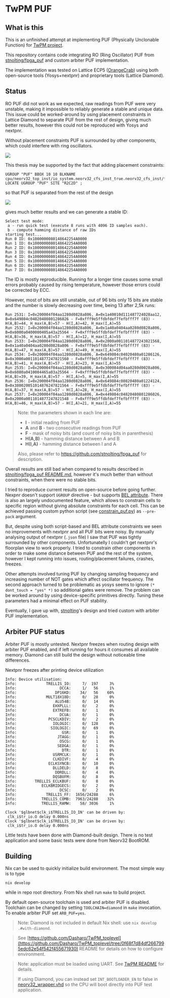 # TwPM PUF

## What is this

This is an unfinished attempt at implementing PUF (Physically Unclonable
Function) for [TwPM project](https://twpm.dasharo.com).

This repository contains code integrating RO (Ring Oscillator) PUF from
[stnolting/fpga_puf](https://github.com/stnolting/fpga_puf) and custom arbiter
PUF implementation.

The implementation was tested on Lattice ECP5
([OrangeCrab](https://orangecrab-fpga.github.io/orangecrab-hardware/)) using
both open-source tools (Yosys+nextpnr) and proprietary tools (Lattice Diamond).

## Status

RO PUF did not work as we expected, raw readings from PUF were very unstable,
making it impossible to reliably generate a stable and unique data. This issue
could be worked-around by using placement constraints in Lattice Diamond to
separate PUF from the rest of design, giving much better results, however this
could not be reproduced with Yosys and nextpnr.

Without placement constraints PUF is surrounded by other components, which could
interfere with ring oscillators.

![](img/diamond_puf_unconstrained.png)

This thesis may be supported by the fact that adding placement constraints:

```
UGROUP "PUF" BBOX 10 10 BLKNAME cpu/neorv32_top_inst/io_system.neorv32_cfs_inst_true.neorv32_cfs_inst/fpga_puf_inst;
LOCATE UGROUP "PUF" SITE "R2C2D" ;
```

so that PUF is separated from the rest of the design

![](img/diamond_puf_constrained.png)

gives much better results and we can generate a stable ID:

```
Select test mode:
 a - run quick test (execute 8 runs with 4096 ID samples each).
 b - compute hamming distance of raw IDs
starting test...
Run 0 ID: 0x1000000080148642254A0000
Run 1 ID: 0x1000000080148642254A0000
Run 2 ID: 0x1000000080148642254A0000
Run 3 ID: 0x1000000080148642254A0000
Run 4 ID: 0x1000000080148642254A0000
Run 5 ID: 0x1000000080148642254A0000
Run 6 ID: 0x1000000080148642254A0000
Run 7 ID: 0x1000000080148642254A0000
```

The ID is mostly reproducible. Running for a longer time causes some small
errors probably caused by rising temperature, however those errors could be
corrected by ECC.

However, most of bits are still unstable, out of 96 bits only 15 bits are stable
and the number is slowly decreasing over time, being 13 after 2,5k runs:

```
Run 2531: I=0x200004f04aa1280d0828a806, A=0x1a40010d111487724028aa12, B=0x649804c04820480801286026 - F=0xfff9e5ffdbfdef7fefbfff7f (83) - H(A,B)=44, H_max(A,B)=57 - H(I,A)=42, H_max(I,A)=55
Run 2532: I=0x200004f04aa1280d0828a806, A=0x1a40a0404aa0280d0828a806, B=0x6000a0400000405a43a25564 - F=0xfff9e5ffdbfdef7fefbfff7f (83) - H(A,B)=36, H_max(A,B)=57 - H(I,A)=12, H_max(I,A)=55
Run 2533: I=0x200004f04aa1280d0828a806, A=0x2000a0011014877243821568, B=0x1a40a0404aa0280d0828a806 - F=0xfff9e5ffdbfdef7fefbfff7f (83) - H(A,B)=47, H_max(A,B)=57 - H(I,A)=49, H_max(I,A)=55
Run 2534: I=0x200004f04aa1280d0828a806, A=0x649804c04020480a01286126, B=0x3000a0011014877247821560 - F=0xfff9e5ffdbfdef7fefbfff7f (83) - H(A,B)=41, H_max(A,B)=57 - H(I,A)=23, H_max(I,A)=55
Run 2535: I=0x200004f04aa1280d0828a806, A=0x300084d04aa0280d0028a806, B=0x6080a0410004465a03a25564 - F=0xfff9e5ffdbfdef7fefbfff7f (83) - H(A,B)=39, H_max(A,B)=57 - H(I,A)=5, H_max(I,A)=55
Run 2536: I=0x200004f04aa1280d0828a806, A=0x649884c00820480a01224124, B=0x380020051014876247821564 - F=0xfff9e5ffdbfdef7fefbfff7f (83) - H(A,B)=37, H_max(A,B)=57 - H(I,A)=28, H_max(I,A)=55
Run 2537: I=0x200004f04aa1280d0828a806, A=0x449804c04820480801286026, B=0x2000a0011014877247821548 - F=0xfff9e5ffdbfdef7fefbfff7f (83) - H(A,B)=46, H_max(A,B)=57 - H(I,A)=21, H_max(I,A)=55
```

> Note: the parameters shown in each line are:
> - **I** - initial reading from PUF
> - **A** and **B** - two consecutive readings from PUF
> - **F** - mask of noisy bits (and count of noisy bits in parenthesis)
> - **H(A,B)** - hamming distance between A and B
> - **H(I,A)** - hamming distance between I and A
>
> Also, please refer to https://github.com/stnolting/fpga_puf for description.

Overall results are still bad when compared to results described in
[stnolting/fpga_puf README.md](https://github.com/stnolting/fpga_puf?tab=readme-ov-file#reliability),
however it's much better than without constraints, when there were no stable
bits.

I tried to reproduce current results on open-source before going further.
Nexpnr doesn't support `UGROUP` directive - but supports
[BEL attribute](https://github.com/YosysHQ/nextpnr/blob/master/docs/constraints.md#absolute-placement-constraints).
There is also an largely undocumented feature, which allows to constrain cells
to specific region without giving absolute constraints for each cell. This can
be achieved passing custom python script (see [constrain_puf.py](constrain_puf.py))
as `--pre-pack` argument.

But, despite using both script-based and BEL attribute constraints we seen no
improvements with nextpnr and all PUF bits were noisy. By manually analysing
output of nextpnr (`.json` file) I saw that PUF was tightly surrounded by other
components. Unfortunatelly I couldn't get nextpnr's floorplan view to work
properly. I tried to constrain other components in order to make some distance
between PUF and the rest of the system, however I kept running into issues,
routing/placement failures, crashes, freezes.

Other attempts involved tuning PUF by changing sampling frequency and increasing
number of NOT gates which affect oscillator frequency. The second approach
turned to be problematic as yosys seems to ignore `(* dont_touch = "yes" *)` so
additional gates were remove. The problem can be worked around by using
device-specific primitives directly. Tuning these parameters had a minimal
effect on PUF stability.

Eventually, I gave up with, [stnolting](https://github.com/stnolting)'s design
and tried custom with arbiter PUF implementation.

## Arbiter PUF status

Arbiter PUF is mostly untested. Nextpnr freezes when routing design with arbiter
PUF enabled, and if left running for hours it consumes all available memory.
Diamond can still build the design without noticeable time differences.

Nextpnr freezes after printing device utilization

```
Info: Device utilisation:
Info:             TRELLIS_IO:     7/  197     3%
Info:                   DCCA:     1/   56     1%
Info:                 DP16KD:    34/   56    60%
Info:             MULT18X18D:     0/   28     0%
Info:                 ALU54B:     0/   14     0%
Info:                EHXPLLL:     0/    2     0%
Info:                EXTREFB:     0/    1     0%
Info:                   DCUA:     0/    1     0%
Info:              PCSCLKDIV:     0/    2     0%
Info:                IOLOGIC:     0/  128     0%
Info:               SIOLOGIC:     0/   69     0%
Info:                    GSR:     0/    1     0%
Info:                  JTAGG:     0/    1     0%
Info:                   OSCG:     0/    1     0%
Info:                  SEDGA:     0/    1     0%
Info:                    DTR:     0/    1     0%
Info:                USRMCLK:     0/    1     0%
Info:                CLKDIVF:     0/    4     0%
Info:              ECLKSYNCB:     0/   10     0%
Info:                DLLDELD:     0/    8     0%
Info:                 DDRDLL:     0/    4     0%
Info:                DQSBUFM:     0/    8     0%
Info:        TRELLIS_ECLKBUF:     0/    8     0%
Info:           ECLKBRIDGECS:     0/    2     0%
Info:                   DCSC:     0/    2     0%
Info:             TRELLIS_FF:  1656/24288     6%
Info:           TRELLIS_COMB:  7963/24288    32%
Info:           TRELLIS_RAMW:    58/ 3036     1%

Clock '$glbnet$clk_i$TRELLIS_IO_IN' can be driven by:
 clk_i$tr_io.O delay 0.000ns
Clock '$glbnet$clk_i$TRELLIS_IO_IN' can be driven by:
 clk_i$tr_io.O delay 0.000ns
```

Little tests have been done with Diamond-built design. There is no test
application and some basic tests were done from Neorv32 BootROM.

## Building

Nix can be used to quickly initialize build environment. The most simple way is
to type

```shell
nix develop
```

while in repo root directory. From Nix shell run `make` to build project.

By default open-source toolchain is used and arbiter PUF is disabled. Toolchain
can be changed by setting `TOOLCHAIN=diamond` in `make` invocation. To enable
arbiter PUF set `ARB_PUF=yes`.

> Note: Diamond is not included in default Nix shell: use `nix develop .#with-diamond`.

> See [https://github.com/Dasharo/TwPM_toplevel](https://github.com/Dasharo/TwPM_toplevel/tree/0f68f7d84df2667995edc62e54f542f455671930)
> README for details on how to configure environment.

> Note: application must be loaded using UART. See [TwPM README](https://github.com/Dasharo/TwPM_toplevel/tree/0f68f7d84df2667995edc62e54f542f455671930?tab=readme-ov-file#uploading-twpm-firmware-trough-uart)
> for details.
>
> If using Diamond, you can instead set `INT_BOOTLOADER_EN` to false in
> [neorv32_wrapper.vhd](neorv32_wrapper.vhd) so the CPU will boot directly into
> PUF test application.
